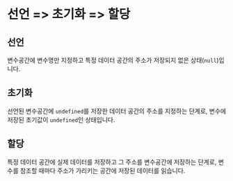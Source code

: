 # 선언 => 초기화 => 할당

## 선언

변수공간에 변수명만 지정하고 특정 데이터 공간의 주소가 저장되지 없은 상태(`null`)입니다.

## 초기화

선언된 변수공간에 `undefined`를 저장한 데이터 공간의 주소를 지정하는 단계로, 변수에 저장된 초기값이 `undefined`인 상태입니다.

## 할당

특정 데이터 공간에 실제 데이터를 저장하고 그 주소를 변수공간에 저장하는 단계로, 변수를 참조할 때마다 주소가 가리키는 공간에 저장된 데이터를 읽습니다.
